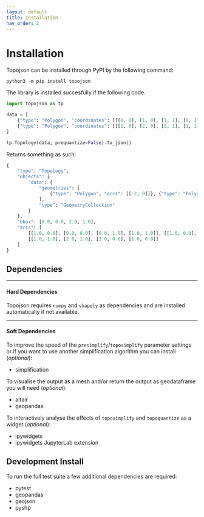 ```yaml
---
layout: default
title: Installation
nav_order: 2
---
```


# Installation

Topojson can be installed through PyPI by the following command:

```
python3 -m pip install topojson
```

The library is installed succesfully if the following code.

```python
import topojson as tp

data = [
    {"type": "Polygon", "coordinates": [[[0, 0], [1, 0], [1, 1], [0, 1], [0, 0]]]},
    {"type": "Polygon", "coordinates": [[[1, 0], [2, 0], [2, 1], [1, 1], [1, 0]]]}
]

tp.Topology(data, prequantize=False).to_json()
```
Returns something as such:

```python
{
    "type": "Topology",
    "objects": {
        "data": {
            "geometries": [
                {"type": "Polygon", "arcs": [[-2, 0]]}, {"type": "Polygon", "arcs": [[1, 2]]}
            ],
            "type": "GeometryCollection"
        }
    },
    "bbox": [0.0, 0.0, 2.0, 1.0],
    "arcs": [
        [[1.0, 0.0], [0.0, 0.0], [0.0, 1.0], [1.0, 1.0]], [[1.0, 0.0], [1.0, 1.0]],
        [[1.0, 1.0], [2.0, 1.0], [2.0, 0.0], [1.0, 0.0]]
    ]
}
```

## Dependencies
* * *
#### Hard Dependencies
Topojson requires `numpy` and `shapely` as dependencies and are installed automatically if not available.
* * *
#### Soft Dependencies

To improve the speed of the `presimplify`/`toposimplify` parameter settings or if you want to use another simplification algorithm you can install (_optional_):

- simplification

To visualise the output as a mesh and/or return the output as geodataframe you will need (_optional_):

- altair
- geopandas

To interactively analyse the effects of `toposimplify` and `topoquantize` as a widget (_optional_):

- ipywidgets
- ipywidgets JupyterLab extension


## Development Install

To run the full test suite a few additional dependencies are required:

- pytest
- geopandas
- geojson
- pyshp
